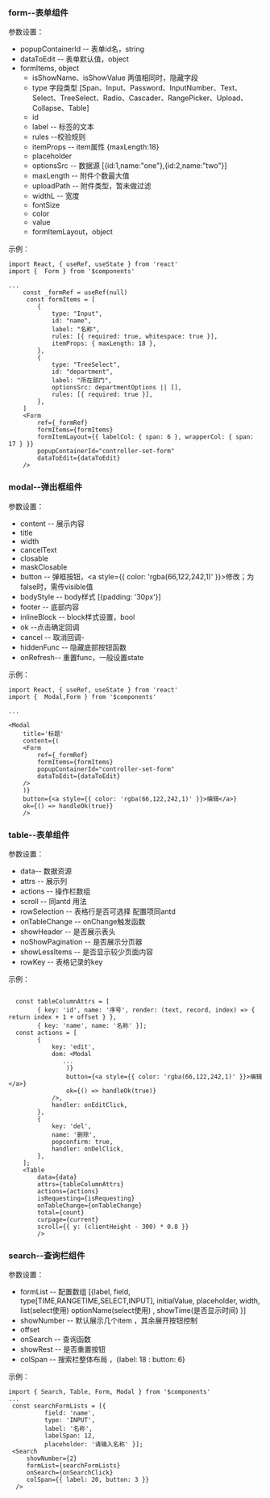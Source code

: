 ### form--表单组件

参数设置：

 - popupContainerId -- 表单id名，string
 - dataToEdit -- 表单默认值，object
 - formItems, object
    - isShowName、isShowValue  两值相同时，隐藏字段
   - type 字段类型 [Span、Input、Password、InputNumber、Text、Select、TreeSelect、Radio、Cascader、RangePicker、Upload、Collapse、Table]
   - id
   - label -- 标签的文本
   - rules --校验规则 
   - itemProps -- item属性 {maxLength:18}
   - placeholder
   - optionsSrc -- 数据源 [{id:1,name:"one"},{id:2,name:"two"}]
   - maxLength -- 附件个数最大值
   - uploadPath -- 附件类型，暂未做过滤
   - widthL -- 宽度
   - fontSize
   - color
   - value
   - formItemLayout，object

示例：

```
import React, { useRef, useState } from 'react'
import {  Form } from '$components'

...
	const _formRef = useRef(null)
	 const formItems = [
        {
            type: "Input",
            id: "name",
            label: "名称",
            rules: [{ required: true, whitespace: true }],
            itemProps: { maxLength: 18 },
        },
        {
            type: "TreeSelect",
            id: "department",
            label: "所在部门",
            optionsSrc: departmentOptions || [],
            rules: [{ required: true }],
        },
    ]
	<Form
        ref={_formRef}
        formItems={formItems}
        formItemLayout={{ labelCol: { span: 6 }, wrapperCol: { span: 17 } }}
        popupContainerId="controller-set-form"
        dataToEdit={dataToEdit}
    />
```

### modal--弹出框组件

参数设置：

 - content -- 展示内容
 - title 
 - width
 - cancelText
 - closable
 - maskClosable
 - button -- 弹框按钮，<a style={{ color: 'rgba(66,122,242,1)' }}>修改</a>；为false时，需传visible值
 - bodyStyle  -- body样式 [{padding: '30px'}]
 - footer -- 底部内容
 - inlineBlock -- block样式设置，bool
 - ok --点击确定回调
 - cancel -- 取消回调-
 - hiddenFunc -- 隐藏底部按钮函数
 - onRefresh-- 重置func，一般设置state

示例：

```
import React, { useRef, useState } from 'react'
import {  Modal,Form } from '$components'

...

<Modal
    title='标题'
    content={(
    <Form
        ref={_formRef}
        formItems={formItems}
        popupContainerId="controller-set-form"
        dataToEdit={dataToEdit}
    />
    )}
    button={<a style={{ color: 'rgba(66,122,242,1)' }}>编辑</a>}
    ok={() => handleOk(true)}
    />
```

### table--表单组件

参数设置：

 - data-- 数据资源
 - attrs -- 展示列
 - actions -- 操作栏数组
 - scroll -- 同antd 用法
 - rowSelection -- 表格行是否可选择 配置项同antd
 - onTableChange -- onChange触发函数
 - showHeader -- 是否展示表头
 - noShowPagination -- 是否展示分页器
 - showLessItems -- 是否显示较少页面内容
 - rowKey -- 表格记录的key

示例：

```

  const tableColumnAttrs = [
        { key: 'id', name: '序号', render: (text, record, index) => { return index + 1 + offset } },
        { key: 'name', name: '名称' }];
  const actions = [
        {
            key: 'edit',
            dom: <Modal
               ...
                )}
                button={<a style={{ color: 'rgba(66,122,242,1)' }}>编辑</a>}
                ok={() => handleOk(true)}
            />,
            handler: onEditClick,
        },
        {
            key: 'del',
            name: '删除',
            popconfirm: true,
            handler: onDelClick,
        },
    ];        
    <Table
        data={data}
        attrs={tableColumnAttrs}
        actions={actions}
        isRequesting={isRequesting}
        onTableChange={onTableChange}
        total={count}
        curpage={current}
        scroll={{ y: (clientHeight - 300) * 0.8 }}
        />
```

### search--查询栏组件

参数设置：

 - formList -- 配置数组 [{label, field, type[TIME,RANGETIME,SELECT,INPUT], initialValue, placeholder, width, list(select使用) optionName(select使用) , showTime(是否显示时间) }]
 - showNumber -- 默认展示几个item ，其余展开按钮控制
 - offset
 - onSearch --  查询函数
 - showRest -- 是否重置按钮
 - colSpan --  搜索栏整体布局 ，{label: 18 : button: 6}

示例：

```
import { Search, Table, Form, Modal } from '$components'
...
 const searchFormLists = [{ 
 		  field: 'name', 
          type: 'INPUT', 
          label: '名称', 
          labelSpan: 12, 
          placeholder: '请输入名称' }];
 <Search
     showNumber={2}
     formList={searchFormLists}
     onSearch={onSearchClick}
     colSpan={{ label: 20, button: 3 }}
  />

```







